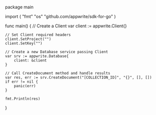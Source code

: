 package main

import (
    "fmt"
    "os"
    "github.com/appwrite/sdk-for-go"
)

func main() {
    // Create a Client
    var client := appwrite.Client{}

    // Set Client required headers
    client.SetProject("")
    client.SetKey("")

    // Create a new Database service passing Client
    var srv := appwrite.Database{
        client: &client
    }

    // Call CreateDocument method and handle results
    var res, err := srv.CreateDocument("[COLLECTION_ID]", "{}", [], [])
    if err != nil {
        panic(err)
    }

    fmt.Println(res)
}